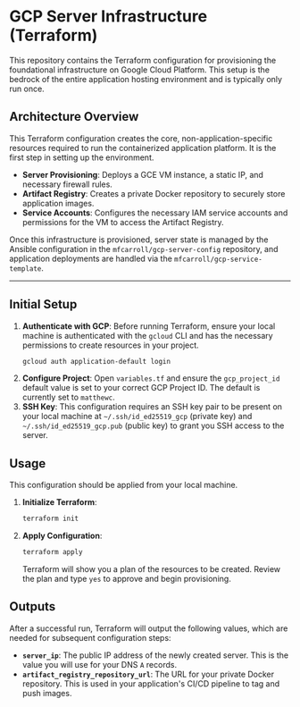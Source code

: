 # GCP Server Infrastructure (Terraform)

This repository contains the Terraform configuration for provisioning the foundational infrastructure on Google Cloud Platform. This setup is the bedrock of the entire application hosting environment and is typically only run once.

## Architecture Overview
This Terraform configuration creates the core, non-application-specific resources required to run the containerized application platform. It is the first step in setting up the environment.

* **Server Provisioning**: Deploys a GCE VM instance, a static IP, and necessary firewall rules.
* **Artifact Registry**: Creates a private Docker repository to securely store application images.
* **Service Accounts**: Configures the necessary IAM service accounts and permissions for the VM to access the Artifact Registry.

Once this infrastructure is provisioned, server state is managed by the Ansible configuration in the `mfcarroll/gcp-server-config` repository, and application deployments are handled via the `mfcarroll/gcp-service-template`.

---

## Initial Setup
1.  **Authenticate with GCP**: Before running Terraform, ensure your local machine is authenticated with the `gcloud` CLI and has the necessary permissions to create resources in your project.
    ```bash
    gcloud auth application-default login
    ```
2.  **Configure Project**: Open `variables.tf` and ensure the `gcp_project_id` default value is set to your correct GCP Project ID. The default is currently set to `matthewc`.
3.  **SSH Key**: This configuration requires an SSH key pair to be present on your local machine at `~/.ssh/id_ed25519_gcp` (private key) and `~/.ssh/id_ed25519_gcp.pub` (public key) to grant you SSH access to the server.

## Usage
This configuration should be applied from your local machine.

1.  **Initialize Terraform**:
    ```bash
    terraform init
    ```
2.  **Apply Configuration**:
    ```bash
    terraform apply
    ```
    Terraform will show you a plan of the resources to be created. Review the plan and type `yes` to approve and begin provisioning.

## Outputs

After a successful run, Terraform will output the following values, which are needed for subsequent configuration steps:

* **`server_ip`**: The public IP address of the newly created server. This is the value you will use for your DNS `A` records.
* **`artifact_registry_repository_url`**: The URL for your private Docker repository. This is used in your application's CI/CD pipeline to tag and push images.
